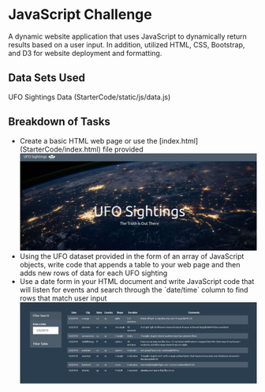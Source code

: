 # JavaScript Challenge
A dynamic website application that uses JavaScript to dynamically return results based on a user input.  In addition, utilized HTML, CSS, Bootstrap, and D3 for website deployment and formatting.
## Data Sets Used
UFO Sightings Data (StarterCode/static/js/data.js)
## Breakdown of Tasks
<ul>
  <li>Create a basic HTML web page or use the [index.html](StarterCode/index.html) file provided</li>
  
  <img src='/UFO-level-1/static/images/cap1.JPG'>
  
  <li>Using the UFO dataset provided in the form of an array of JavaScript objects, write code that appends a table to your web page and then adds new rows of data for each UFO sighting</li>
  <li>Use a date form in your HTML document and write JavaScript code that will listen for events and search through the `date/time` column to find rows that match user input</li>
  
  <img src='/UFO-level-1/static/images/cap2.JPG'>
  
</ul>
